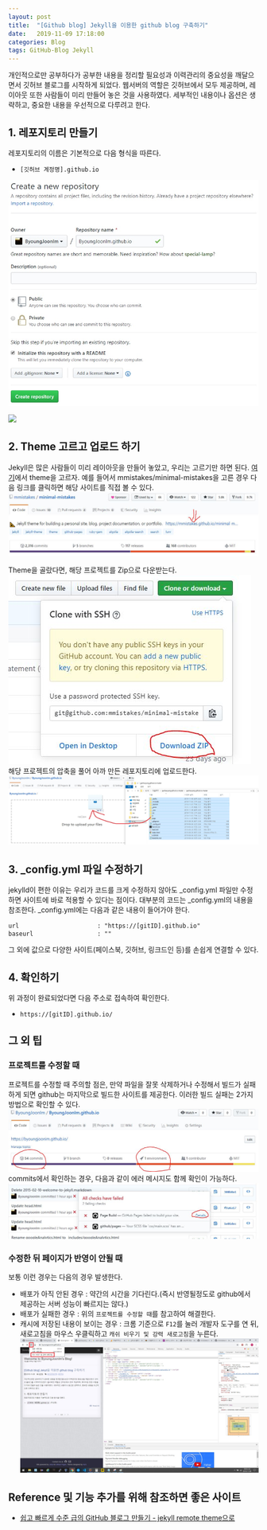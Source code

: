 ```yaml
---
layout: post
title:  "[Github blog] Jekyll을 이용한 github blog 구축하기"
date:   2019-11-09 17:18:00
categories: Blog
tags: GitHub-Blog Jekyll
---
```


개인적으로만 공부하다가 공부한 내용을 정리할 필요성과 이력관리의 중요성을 깨달으면서 깃허브 블로그를 시작하게 되었다. 웹서버의 역할은 깃허브에서 모두 제공하며, 레이아웃 또한 사람들이 미리 만들어 놓은 것을 사용하였다. 세부적인 내용이나 옵션은 생략하고, 중요한 내용을 우선적으로 다루려고 한다.

## 1. 레포지토리 만들기
레포지토리의 이름은 기본적으로 다음 형식을 따른다.
- `[깃허브 계정명].github.io`

![](https://github.com/ByoungJoonIm/ByoungJoonIm.github.io/blob/master/captures/2019-11-09-Github-Blog-001.jpg)

![](http://ww3.sinaimg.cn/large/7011d6cfjw1f2ue3lt31nj20cj02nt8u.jpg)

## 2. Theme 고르고 업로드 하기
Jekyll은 많은 사람들이 미리 레이아웃을 만들어 놓았고, 우리는 고르기만 하면 된다. [여기](https://github.com/topics/jekyll-theme)에서 theme을 고르자. 예를 들어서 mmistakes/minimal-mistakes을 고른 경우 다음 링크를 클릭하면 해당 사이트를 직접 볼 수 있다.
![](https://github.com/ByoungJoonIm/ByoungJoonIm.github.io/blob/master/captures/2019-11-09-Github-Blog-002.jpg)

Theme을 골랐다면, 해당 프로젝트를 Zip으로 다운받는다.
![](https://github.com/ByoungJoonIm/ByoungJoonIm.github.io/blob/master/captures/2019-11-09-Github-Blog-003.jpg)
해당 프로젝트의 압축을 풀어 아까 만든 레포지토리에 업로드한다.
![](https://github.com/ByoungJoonIm/ByoungJoonIm.github.io/blob/master/captures/2019-11-09-Github-Blog-004.jpg)

## 3. _config.yml 파일 수정하기
jekylld이 편한 이유는 우리가 코드를 크게 수정하지 않아도 _config.yml 파일만 수정하면 사이트에 바로 적용할 수 있다는 점이다. 대부분의 코드는 _config.yml의 내용을 참조한다. _config.yml에는 다음과 같은 내용이 들어가야 한다.
```
url                      : "https://[gitID].github.io"
baseurl                  : ""
```
그 외에 값으로 다양한 사이트(페이스북, 깃허브, 링크드인 등)를 손쉽게 연결할 수 있다.

## 4. 확인하기
위 과정이 완료되었다면 다음 주소로 접속하여 확인한다.
- `https://[gitID].github.io/`

## 그 외 팁
### 프로젝트를 수정할 때
프로젝트를 수정할 때 주의할 점은, 만약 파일을 잘못 삭제하거나 수정해서 빌드가 실패하게 되면 github는 마지막으로 빌드한 사이트를 제공한다. 이러한 빌드 실패는 2가지 방법으로 확인할 수 있다.
![](https://github.com/ByoungJoonIm/ByoungJoonIm.github.io/blob/master/captures/2019-11-09-Github-Blog-005.jpg)
commits에서 확인하는 경우, 다음과 같이 에러 메시지도 함께 확인이 가능하다.
![](https://github.com/ByoungJoonIm/ByoungJoonIm.github.io/blob/master/captures/2019-11-09-Github-Blog-006.jpg)

### 수정한 뒤 페이지가 반영이 안될 때
보통 이런 경우는 다음의 경우 발생한다.
- 배포가 아직 안된 경우 : 약간의 시간을 기다린다.(즉시 반영될정도로 github에서 제공하는 서버 성능이 빠르지는 않다.)
- 배포가 실패한 경우 : 위의 `프로젝트를 수정할 때`를 참고하여 해결한다.
- 캐시에 저장된 내용이 보이는 경우 : 크롬 기준으로 `F12`를 눌러 개발자 도구를 연 뒤, 새로고침을 마우스 우클릭하고 `캐쉬 비우기 및 강력 새로고침`을 누른다.
![](https://github.com/ByoungJoonIm/ByoungJoonIm.github.io/blob/master/captures/2019-11-09-Github-Blog-007.jpg)

## Reference 및 기능 추가를 위해 참조하면 좋은 사이트
- [쉽고 빠르게 수준 급의 GitHub 블로그 만들기 - jekyll remote theme으로](https://dreamgonfly.github.io/2018/01/27/jekyll-remote-theme.html)


